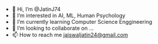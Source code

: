 - 👋 Hi, I’m @JatinJ74
- 👀 I’m interested in AI, ML, Human Psychology
- 🌱 I’m currently learning Computer Science Enggineering
- 💞️ I’m looking to collaborate on ...
- 📫 How to reach me jaiswaljatin24@gmail.com

<!---
JatinJ74/JatinJ74 is a ✨ special ✨ repository because its `README.md` (this file) appears on your GitHub profile.
You can click the Preview link to take a look at your changes.
--->
